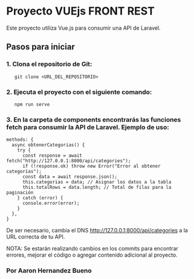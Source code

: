 
# Proyecto VUEjs FRONT REST

Este proyecto utiliza Vue.js para consumir una API de Laravel.

## Pasos para iniciar

### 1. Clona el repositorio de Git:
```
   git clone <URL_DEL_REPOSITORIO>
```

### 2. Ejecuta el proyecto con el siguiente comando:

```
   npm run serve
```
### 3. En la carpeta de components encontrarás las funciones fetch para consumir la API de Laravel. Ejemplo de uso:

```
methods: {
  async obtenerCategorias() {
    try {
      const response = await fetch("http://127.0.0.1:8000/api/categories");
      if (!response.ok) throw new Error("Error al obtener categorías");
      const data = await response.json();
      this.categorias = data; // Asignar los datos a la tabla
      this.totalRows = data.length; // Total de filas para la paginación
    } catch (error) {
      console.error(error);
    }
  },
}
```

De ser necesario, cambia el DNS http://127.0.0.1:8000/api/categories a la URL correcta de tu API.


NOTA: Se estarán realizando cambios en los commits para encontrar errores, mejorar el código o agregar contenido adicional al proyecto.

### Por Aaron Hernandez Bueno